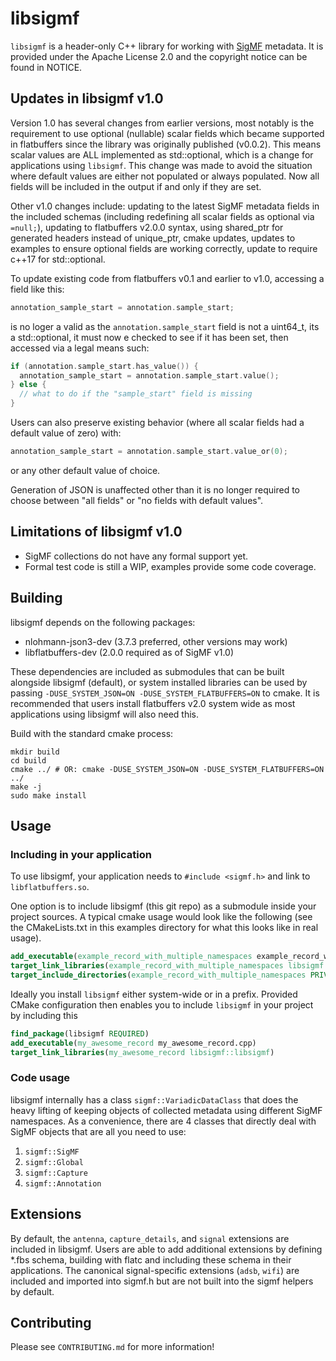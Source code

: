 
# libsigmf

`libsigmf` is a header-only C++ library for working with [SigMF](https://github.com/gnuradio/sigmf) metadata. It is
provided under the Apache License 2.0 and the copyright notice can be found in NOTICE.

## Updates in libsigmf v1.0

Version 1.0 has several changes from earlier versions, most notably is the requirement to use optional (nullable)
scalar fields which became supported in flatbuffers since the library was originally published (v0.0.2). This means
scalar values are ALL implemented as std::optional, which is a change for applications using `libsigmf`. This
change was made to avoid the situation where default values are either not populated or always populated. Now all
fields will be included in the output if and only if they are set.

Other v1.0 changes include: updating to the latest SigMF metadata fields in the included schemas (including
redefining all scalar fields as optional via `=null;`), updating to flatbuffers v2.0.0 syntax, using shared_ptr
for generated headers instead of unique_ptr, cmake updates, updates to examples to ensure optional fields are
working correctly, update to require c++17 for std::optional.

To update existing code from flatbuffers v0.1 and earlier to v1.0, accessing a field like this:

```c++
annotation_sample_start = annotation.sample_start;
```

is no loger a valid as the `annotation.sample_start` field is not a uint64_t, its a std::optional, it must now 
e checked to see if it has been set, then accessed via a legal means such:

```c++
if (annotation.sample_start.has_value()) {
  annotation_sample_start = annotation.sample_start.value();
} else {
  // what to do if the "sample_start" field is missing
}
```

Users can also preserve existing behavior (where all scalar fields had a default value of zero) with:

```c++
annotation_sample_start = annotation.sample_start.value_or(0);
```

or any other default value of choice.

Generation of JSON is unaffected other than it is no longer required to choose between "all fields" or "no fields
with default values".

## Limitations of libsigmf v1.0

- SigMF collections do not have any formal support yet.
- Formal test code is still a WIP, examples provide some code coverage.

## Building

libsigmf depends on the following packages:

- nlohmann-json3-dev (3.7.3 preferred, other versions may work)
- libflatbuffers-dev (2.0.0 required as of SigMF v1.0)

These dependencies are included as submodules that can be built alongside libsigmf (default), or system installed
libraries can be used by passing `-DUSE_SYSTEM_JSON=ON -DUSE_SYSTEM_FLATBUFFERS=ON` to cmake. It is recommended
that users install flatbuffers v2.0 system wide as most applications using libsigmf will also need this.

Build with the standard cmake process:

```
mkdir build
cd build
cmake ../ # OR: cmake -DUSE_SYSTEM_JSON=ON -DUSE_SYSTEM_FLATBUFFERS=ON ../
make -j
sudo make install
```

## Usage

### Including in your application

To use libsigmf, your application needs to `#include <sigmf.h>` and link to `libflatbuffers.so`.

One option is to include libsigmf (this git repo) as a submodule inside your project sources. A typical cmake
usage would look like the following (see the CMakeLists.txt in this examples directory for what this looks like
in real usage).

```cmake
add_executable(example_record_with_multiple_namespaces example_record_with_multiple_namespaces.cpp)
target_link_libraries(example_record_with_multiple_namespaces libsigmf::libsigmf)
target_include_directories(example_record_with_multiple_namespaces PRIVATE ${CMAKE_BINARY_DIR}/include)
```

Ideally you install `libsigmf` either system-wide or in a prefix. Provided CMake configuration
then enables you to include `libsigmf` in your project by including this

```cmake
find_package(libsigmf REQUIRED)
add_executable(my_awesome_record my_awesome_record.cpp)
target_link_libraries(my_awesome_record libsigmf::libsigmf)
```

### Code usage

libsigmf internally has a class `sigmf::VariadicDataClass` that does the heavy lifting of keeping objects of collected
metadata using different SigMF namespaces. As a convenience, there are 4 classes that directly deal with SigMF
objects that are all you need to use:

1) `sigmf::SigMF`
2) `sigmf::Global`
3) `sigmf::Capture`
4) `sigmf::Annotation`

## Extensions

By default, the `antenna`, `capture_details`, and `signal` extensions are included in libsigmf. Users are
able to add additional extensions by defining *.fbs schema, building with flatc and including these schema
in their applications. The canonical signal-specific extensions (`adsb`, `wifi`) are included and imported
into sigmf.h but are not built into the sigmf helpers by default.

## Contributing

Please see `CONTRIBUTING.md` for more information!

